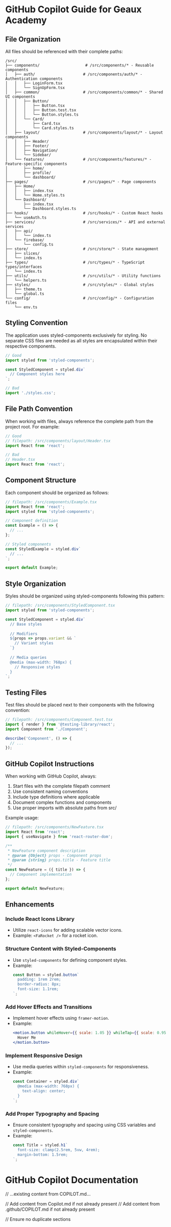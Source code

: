 # GitHub Copilot Guide for Geaux Academy

## File Organization

All files should be referenced with their complete paths:

```plaintext
/src/
├── components/                    # /src/components/* - Reusable components
│   ├── auth/                     # /src/components/auth/* - Authentication components
│   │   ├── LoginForm.tsx
│   │   └── SignUpForm.tsx
│   ├── common/                   # /src/components/common/* - Shared UI components
│   │   ├── Button/
│   │   │   ├── Button.tsx
│   │   │   ├── Button.test.tsx
│   │   │   └── Button.styles.ts
│   │   └── Card/
│   │       ├── Card.tsx
│   │       └── Card.styles.ts
│   ├── layout/                   # /src/components/layout/* - Layout components
│   │   ├── Header/
│   │   ├── Footer/
│   │   ├── Navigation/
│   │   └── Sidebar/
│   └── features/                 # /src/components/features/* - Feature-specific components
│       ├── home/
│       ├── profile/
│       └── dashboard/
├── pages/                        # /src/pages/* - Page components
│   ├── Home/
│   │   ├── index.tsx
│   │   └── Home.styles.ts
│   └── Dashboard/
│       ├── index.tsx
│       └── Dashboard.styles.ts
├── hooks/                        # /src/hooks/* - Custom React hooks
│   └── useAuth.ts
├── services/                     # /src/services/* - API and external services
│   ├── api/
│   │   └── index.ts
│   └── firebase/
│       └── config.ts
├── store/                        # /src/store/* - State management
│   ├── slices/
│   └── index.ts
├── types/                        # /src/types/* - TypeScript types/interfaces
│   └── index.ts
├── utils/                        # /src/utils/* - Utility functions
│   └── helpers.ts
├── styles/                       # /src/styles/* - Global styles
│   ├── theme.ts
│   └── global.ts
└── config/                       # /src/config/* - Configuration files
    └── env.ts
```

## Styling Convention

The application uses styled-components exclusively for styling. No separate CSS files are needed as all styles are encapsulated within their respective components.

```jsx
// Good
import styled from 'styled-components';

const StyledComponent = styled.div`
  // Component styles here
`;

// Bad
import './styles.css';
```

## File Path Convention

When working with files, always reference the complete path from the project root. For example:

```jsx
// Good
// filepath: /src/components/layout/Header.tsx
import React from 'react';

// Bad
// Header.tsx
import React from 'react';
```

## Component Structure

Each component should be organized as follows:

```jsx
// filepath: /src/components/Example.tsx
import React from 'react';
import styled from 'styled-components';

// Component definition
const Example = () => {
  // ...
};

// Styled components
const StyledExample = styled.div`
  // ...
`;

export default Example;
```

## Style Organization

Styles should be organized using styled-components following this pattern:

```jsx
// filepath: /src/components/StyledComponent.tsx
import styled from 'styled-components';

const StyledComponent = styled.div`
  // Base styles
  
  // Modifiers
  ${props => props.variant && `
    // Variant styles
  `}
  
  // Media queries
  @media (max-width: 768px) {
    // Responsive styles
  }
`;
```

## Testing Files

Test files should be placed next to their components with the following convention:

```jsx
// filepath: /src/components/Component.test.tsx
import { render } from '@testing-library/react';
import Component from './Component';

describe('Component', () => {
  // ...
});
```

## GitHub Copilot Instructions

When working with GitHub Copilot, always:

1. Start files with the complete filepath comment
2. Use consistent naming conventions
3. Include type definitions where applicable
4. Document complex functions and components
5. Use proper imports with absolute paths from src/

Example usage:

```jsx
// filepath: /src/components/NewFeature.tsx
import React from 'react';
import { useNavigate } from 'react-router-dom';

/**
 * NewFeature component description
 * @param {Object} props - Component props
 * @param {string} props.title - Feature title
 */
const NewFeature = ({ title }) => {
  // Component implementation
};

export default NewFeature;
```

## Enhancements

### Include React Icons Library
- Utilize `react-icons` for adding scalable vector icons.
- Example: `<FaRocket />` for a rocket icon.

### Structure Content with Styled-Components
- Use `styled-components` for defining component styles.
- Example:
  ```jsx
  const Button = styled.button`
    padding: 1rem 2rem;
    border-radius: 8px;
    font-size: 1.1rem;
  `;
  ```

### Add Hover Effects and Transitions
- Implement hover effects using `framer-motion`.
- Example:
  ```jsx
  <motion.button whileHover={{ scale: 1.05 }} whileTap={{ scale: 0.95 }}>
    Hover Me
  </motion.button>
  ```

### Implement Responsive Design
- Use media queries within `styled-components` for responsiveness.
- Example:
  ```jsx
  const Container = styled.div`
    @media (max-width: 768px) {
      text-align: center;
    }
  `;
  ```

### Add Proper Typography and Spacing
- Ensure consistent typography and spacing using CSS variables and `styled-components`.
- Example:
  ```jsx
  const Title = styled.h1`
    font-size: clamp(2.5rem, 5vw, 4rem);
    margin-bottom: 1.5rem;
  `;
  ```

# GitHub Copilot Documentation

// ...existing content from COPILOT.md...

// Add content from Copilot.md if not already present
// Add content from .github/COPILOT.md if not already present

// Ensure no duplicate sections
